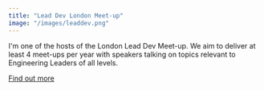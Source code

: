 ```yaml
---
title: "Lead Dev London Meet-up"
image: "/images/leaddev.png"
---
```

I'm one of the hosts of the London Lead Dev Meet-up. We aim to deliver at least 4 meet-ups per year with speakers talking on topics relevant to Engineering Leaders of all levels. 

[Find out more](https://www.meetup.com/LeadDev-Meetup-London/)